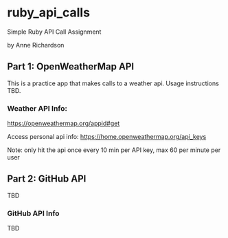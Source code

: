 # ruby_api_calls
Simple Ruby API Call Assignment

by Anne Richardson

## Part 1: OpenWeatherMap API

This is a practice app that makes calls to a weather api. Usage instructions TBD.

### Weather API Info:

https://openweathermap.org/appid#get

Access personal api info: https://home.openweathermap.org/api_keys

Note: only hit the api once every 10 min per API key, max 60 per minute per user

## Part 2: GitHub API

TBD

### GitHub API Info

TBD